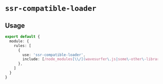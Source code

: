# `ssr-compatible-loader`

## Usage

```ts
export default {
  module: {
    rules: [
      {
        use: 'ssr-compatible-loader',
        include: [/node_modules[\\/](wavesurfer\.js|some\-other\-libraries)[\\/]/],
      },
    ]
  }
}
```
